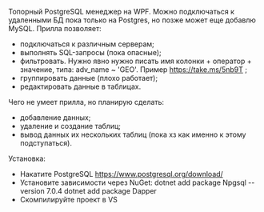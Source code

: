 Топорный PostgreSQL менеджер на WPF. Можно подключаться к удаленными БД пока только на Postgres, но позже может еще добавлю MySQL.
Прилла позволяет:
- подключаться к различным серверам;
- выполнять SQL-запросы (пока опасные);
- фильтровать. Нужно явно нужно писать имя колонки + оператор + значение, типа: adv_name ~ 'GEO'. Пример https://take.ms/5nb9T ;
- группировать данные (плохо работает);
- редактировать данные в таблицах.

Чего не умеет прилла, но планирую сделать:
- добавление данных;
- удаление и создание таблиц;
- вывод данных их нескольких таблиц (пока хз как именно к этому подступаться).

Установка:
- Накатите PostgreSQL https://www.postgresql.org/download/
- Установите зависимости через NuGet:
    dotnet add package Npgsql --version 7.0.4
    dotnet add package Dapper
- Скомпилируйте проект в VS
